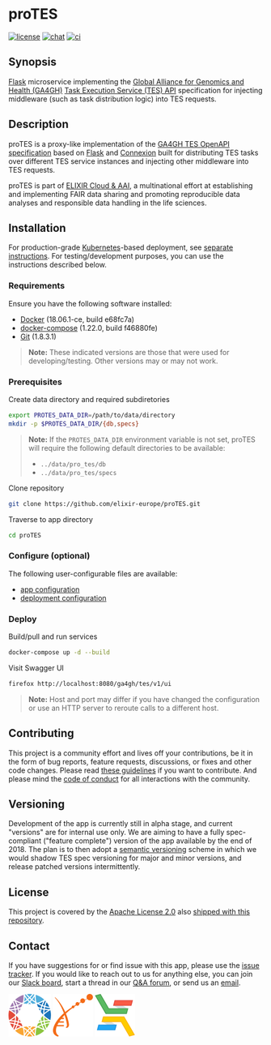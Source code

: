 # proTES

[![license][badge-license]][badge-url-license]
[![chat][badge-chat]][badge-url-chat]
[![ci][badge-ci]][badge-url-ci]

## Synopsis

[Flask][res-flask] microservice implementing the [Global Alliance for Genomics
and Health (GA4GH)][res-ga4gh] [Task Execution Service (TES)
API][res-ga4gh-tes] specification for injecting middleware (such as task
distribution logic) into TES requests.

## Description

proTES is a proxy-like implementation of the [GA4GH TES OpenAPI specification]
based on [Flask][res-flask] and [Connexion][res-connexion] built for
distributing TES tasks over different TES service instances and injecting other
middleware into TES requests.

proTES is part of [ELIXIR Cloud & AAI][res-elixir-cloud-aai], a multinational
effort at establishing and implementing FAIR data sharing and promoting
reproducible data analyses and responsible data handling in the life sciences.

## Installation

For production-grade [Kubernetes][res-kubernetes]-based deployment, see
[separate instructions][docs-deploy]. For testing/development purposes, you can
use the instructions described below.

### Requirements

Ensure you have the following software installed:

* [Docker][res-docker] (18.06.1-ce, build e68fc7a)
* [docker-compose][res-docker-compose] (1.22.0, build f46880fe)
* [Git][res-git] (1.8.3.1)

> **Note:** These indicated versions are those that were used for
> developing/testing. Other versions may or may not work.

### Prerequisites

Create data directory and required subdiretories

```bash
export PROTES_DATA_DIR=/path/to/data/directory
mkdir -p $PROTES_DATA_DIR/{db,specs}
```

> **Note:** If the `PROTES_DATA_DIR` environment variable is not set, proTES
> will require the following default directories to be available:
>
> * `../data/pro_tes/db`
> * `../data/pro_tes/specs`

Clone repository

```bash
git clone https://github.com/elixir-europe/proTES.git
```

Traverse to app directory

```bash
cd proTES
```

### Configure (optional)

The following user-configurable files are available:

* [app configuration](pro_tes/config/app_config.yaml)
* [deployment configuration](docker-compose.yaml)

### Deploy

Build/pull and run services

```bash
docker-compose up -d --build
```

Visit Swagger UI

```bash
firefox http://localhost:8080/ga4gh/tes/v1/ui
```

> **Note:** Host and port may differ if you have changed the configuration or
> use an HTTP server to reroute calls to a different host.

## Contributing

This project is a community effort and lives off your contributions, be it in
the form of bug reports, feature requests, discussions, or fixes and other
code changes. Please read [these guidelines][docs-contributing] if you want to
contribute. And please mind the [code of conduct][docs-coc] for all
interactions with the community.

## Versioning

Development of the app is currently still in alpha stage, and current "versions"
are for internal use only. We are aiming to have a fully spec-compliant
("feature complete") version of the app available by the end of 2018. The plan
is to then adopt a [semantic versioning][res-sem-ver] scheme in which we would
shadow TES spec versioning for major and minor versions, and release patched
versions intermittently.

## License

This project is covered by the [Apache License 2.0][badge-url-license] also
[shipped with this repository][docs-license].

## Contact

If you have suggestions for or find issue with this app, please use the
[issue tracker][contact-issue-tracker]. If you would like to reach out to us
for anything else, you can join our [Slack board][badge-url-chat], start a
thread in our [Q&A forum][contact-qa], or send us an [email][contact-email].

[![GA4GH logo](images/logo-ga4gh.png)](https://www.ga4gh.org/)
[![ELIXIR logo](images/logo-elixir.png)](https://www.elixir-europe.org/)
[![ELIXIR Cloud & AAI logo](images/logo-elixir-cloud.png)](https://elixir-europe.github.io/cloud/)

[badge-chat]: <https://img.shields.io/static/v1?label=chat&message=Slack&color=ff6994>
[badge-ci]: <https://github.com/elixir-cloud-aai/proTES/actions/workflows/checks.yaml/badge.svg>
[badge-license]: <https://img.shields.io/badge/license-Apache%202.0-blue.svg>
[badge-url-chat]: <https://join.slack.com/t/elixir-cloud/shared_invite/zt-1r9z32xg5-GgRguOCqsgEHtB~dN2wfZg>
[badge-url-ci]: <https://github.com/elixir-cloud-aai/proTES/actions/workflows/checks.yaml>
[badge-url-license]: <http://www.apache.org/licenses/LICENSE-2.0>
[contact-email]: <mailto:cloud-service@elixir-europe.org>
[contact-issue-tracker]: <https://github.com/elixir-cloud-aai/landing-page/issues>
[contact-qa]: <https://github.com/elixir-cloud-aai/elixir-cloud-aai/discussions>
[docs-coc]: CODE_OF_CONDUCT.md
[docs-contributing]: CONTRIBUTING.md
[docs-deploy]: deployment/README.md
[docs-license]: LICENSE
[GA4GH TES OpenAPI specification]:<https://github.com/ga4gh/task-execution-schemas>
[res-connexion]: <https://github.com/zalando/connexion>
[res-docker]: <https://www.docker.com/>
[res-docker-compose]: <https://docs.docker.com/compose/>
[res-elixir-cloud-aai]: <https://elixir-cloud.dcc.sib.swiss/>
[res-flask]: <http://flask.pocoo.org/>
[res-ga4gh]: <https://www.ga4gh.org/>
[res-ga4gh-tes]: <https://github.com/ga4gh/task-execution-schemas>
[res-git]: <https://git-scm.com/>
[res-kubernetes]: <https://kubernetes.io/>
[res-sem-ver]: <https://semver.org/>
